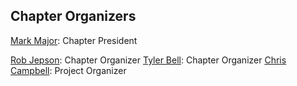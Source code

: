 ## Chapter Organizers

[Mark Major](User:Mark_Major "wikilink"): Chapter President

[Rob Jepson](User:Rob_Jepson "wikilink"): Chapter Organizer
[Tyler Bell](User:Tyler_Bell "wikilink"): Chapter Organizer
[Chris Campbell](User:Chris_Campbell "wikilink"): Project Organizer
